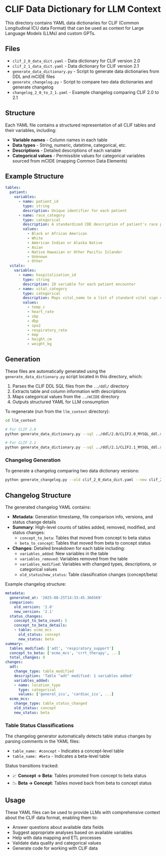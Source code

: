 # CLIF Data Dictionary for LLM Context

This directory contains YAML data dictionaries for CLIF (Common Longitudinal ICU data Format) that can be used as context for Large Language Models (LLMs) and custom GPTs.

## Files

- `clif_2_0_data_dict.yaml` - Data dictionary for CLIF version 2.0
- `clif_2_1_data_dict.yaml` - Data dictionary for CLIF version 2.1
- `generate_data_dictionary.py` - Script to generate data dictionaries from DDL and mCIDE files
- `generate_changelog.py` - Script to compare two data dictionaries and generate changelog
- `changelog_2_0_to_2_1.yaml` - Example changelog comparing CLIF 2.0 to 2.1

## Structure

Each YAML file contains a structured representation of all CLIF tables and their variables, including:

- **Variable names** - Column names in each table
- **Data types** - String, numeric, datetime, categorical, etc.
- **Descriptions** - Detailed descriptions of each variable
- **Categorical values** - Permissible values for categorical variables sourced from mCIDE (mapping Common Data Elements)

## Example Structure

```yaml
tables:
  patient:
    variables:
      - name: patient_id
        type: string
        description: Unique identifier for each patient
      - name: race_category
        type: categorical
        description: A standardized CDE description of patient's race per the US Census
        values:
          - Black or African American
          - White
          - American Indian or Alaska Native
          - Asian
          - Native Hawaiian or Other Pacific Islander
          - Unknown
          - Other
  vitals:
    variables:
      - name: hospitalization_id
        type: string
        description: ID variable for each patient encounter
      - name: vital_category
        type: categorical
        description: Maps vital_name to a list of standard vital sign categories
        values:
          - temp_c
          - heart_rate
          - sbp
          - dbp
          - spo2
          - respiratory_rate
          - map
          - height_cm
          - weight_kg
```

## Generation

These files are automatically generated using the `generate_data_dictionary.py` script located in this directory, which:

1. Parses the CLIF DDL SQL files from the `../ddl/` directory
2. Extracts table and column information with descriptions
3. Maps categorical values from the `../mCIDE` directory
4. Outputs structured YAML for LLM consumption

To regenerate (run from the `llm_context` directory):

```bash
cd llm_context

# For CLIF 2.0
python generate_data_dictionary.py --sql ../ddl/2.0/CLIF2.0_MYSQL_ddl.sql --mcide-dir ../mCIDE --output clif_2_0_data_dict.yaml

# For CLIF 2.1  
python generate_data_dictionary.py --sql ../ddl/2.1/CLIF2.1_MYSQL_ddl.sql --mcide-dir ../mCIDE --output clif_2_1_data_dict.yaml
```

### Changelog Generation

To generate a changelog comparing two data dictionary versions:

```bash
python generate_changelog.py --old clif_2_0_data_dict.yaml --new clif_2_1_data_dict.yaml --output changelog_2_0_to_2_1.yaml
```

## Changelog Structure

The generated changelog YAML contains:

- **Metadata**: Generation timestamp, file comparison info, versions, and status change details
- **Summary**: High-level counts of tables added, removed, modified, and status changes:
  - `concept_to_beta`: Tables that moved from concept to beta status
  - `beta_to_concept`: Tables that moved from beta to concept status
- **Changes**: Detailed breakdown for each table including:
  - `variables_added`: New variables in the table
  - `variables_removed`: Variables removed from the table  
  - `variables_modified`: Variables with changed types, descriptions, or categorical values
  - `old_status`/`new_status`: Table classification changes (concept/beta)

Example changelog structure:
```yaml
metadata:
  generated_at: '2025-08-25T14:33:45.366569'
  comparison:
    old_version: '2.0'
    new_version: '2.1'
  status_changes:
    concept_to_beta_count: 5
    concept_to_beta_details:
    - table: ecmo_mcs
      old_status: concept
      new_status: beta
summary:
  tables_modified: ['adt', 'respiratory_support']
  concept_to_beta: ['ecmo_mcs', 'crrt_therapy', ...]
  total_changes: 8
changes:
  adt:
    change_type: table_modified
    description: 'Table "adt" modified: 1 variables added'
    variables_added:
    - name: location_type
      type: categorical
      values: ['general_icu', 'cardiac_icu', ...]
  ecmo_mcs:
    change_type: table_status_changed
    old_status: concept
    new_status: beta
```

### Table Status Classifications

The changelog generator automatically detects table status changes by parsing comments in the YAML files:
- `table_name: #concept` - Indicates a concept-level table
- `table_name: #beta` - Indicates a beta-level table

Status transitions tracked:
- 📈 **Concept → Beta**: Tables promoted from concept to beta status
- 📉 **Beta → Concept**: Tables moved back from beta to concept status

## Usage

These YAML files can be used to provide LLMs with comprehensive context about the CLIF data format, enabling them to:

- Answer questions about available data fields
- Suggest appropriate analyses based on available variables
- Help with data mapping and ETL processes
- Validate data quality and categorical values
- Generate code for working with CLIF data

